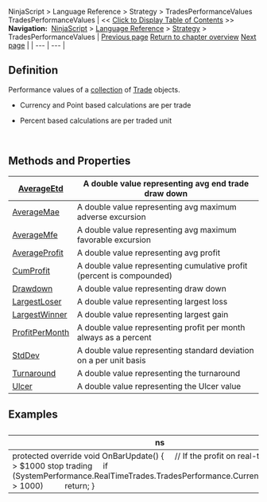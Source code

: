 ﻿
NinjaScript > Language Reference > Strategy > TradesPerformanceValues
TradesPerformanceValues
| << [Click to Display Table of Contents](tradesperformancevalues.md) >> **Navigation:**     [NinjaScript](ninjascript-1.md) > [Language Reference](language_reference_wip-1.md) > [Strategy](strategy-1.md) > TradesPerformanceValues | [Previous page](winningtrades-1.md) [Return to chapter overview](strategy-1.md) [Next page](averageetd-1.md) |
| --- | --- |
## Definition
Performance values of a [collection](tradecollection-1.md) of [Trade](trade-1.md) objects.
 
- Currency and Point based calculations are per trade 

- Percent based calculations are per traded unit 

 
## Methods and Properties
| [AverageEtd](averageetd-1.md) | A double value representing avg end trade draw down |
| --- | --- |
| [AverageMae](averagemae-1.md) | A double value representing avg maximum adverse excursion |
| [AverageMfe](averagemfe-1.md) | A double value representing avg maximum favorable excursion |
| [AverageProfit](averageprofit-1.md) | A double value representing avg profit |
| [CumProfit](cumprofit-1.md) | A double value representing cumulative profit (percent is compounded) |
| [Drawdown](drawdown-1.md) | A double value representing draw down |
| [LargestLoser](largestloser-1.md) | A double value representing largest loss |
| [LargestWinner](largestwinner-1.md) | A double value representing largest gain |
| [ProfitPerMonth](profitpermonth-1.md) | A double value representing profit per month always as a percent |
| [StdDev](stddev-1.md) | A double value representing standard deviation on a per unit basis |
| [Turnaround](turnaround-1.md) | A double value representing the turnaround |
| [Ulcer](ulcer-1.md) | A double value representing the Ulcer value |

## Examples
## 
| ns |
| --- |
| protected override void OnBarUpdate() {      // If the profit on real-time trades is > $1000 stop trading      if (SystemPerformance.RealTimeTrades.TradesPerformance.Currency.CumProfit > 1000)           return; } |
